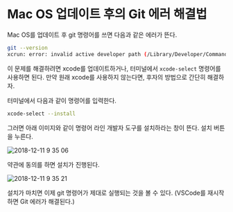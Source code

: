 # Mac OS 업데이트 후의 Git 에러 해결법

Mac OS를 업데이트 후 git 명령어를 쓰면 다음과 같은 에러가 뜬다. 

```bash
git --version
xcrun: error: invalid active developer path (/Library/Developer/CommandLineTools), missing xcrun at: /Library/Developer/CommandLineTools/usr/bin/xcrun
```

이 문제를 해결하려면 xcode를 업데이트하거나, 터미널에서 `xcode-select` 명령어를 사용하면 된다. 만약 원래 xcode를 사용하지 않는다면, 후자의 방법으로 간단히 해결하자. 

터미널에서 다음과 같이 명령어를 입력한다.
```bash
xcode-select --install
```

그러면 아래 이미지와 같이 명령어 라인 개발자 도구를 설치하라는 창이 뜬다. 설치 버튼을 누른다. 

![2018-12-11 9 35 06](https://user-images.githubusercontent.com/36276682/49801702-3b7c8600-fd8e-11e8-8bcd-b6610d2abedc.png)

약관에 동의를 하면 설치가 진행된다. 

![2018-12-11 9 35 21](https://user-images.githubusercontent.com/36276682/49801715-433c2a80-fd8e-11e8-8a60-0b3f4d8cc952.png)

설치가 마치면 이제 git 명령어가 제대로 실행되는 것을 볼 수 있다. (VSCode를 재시작하면 Git 에러가 해결된다.)